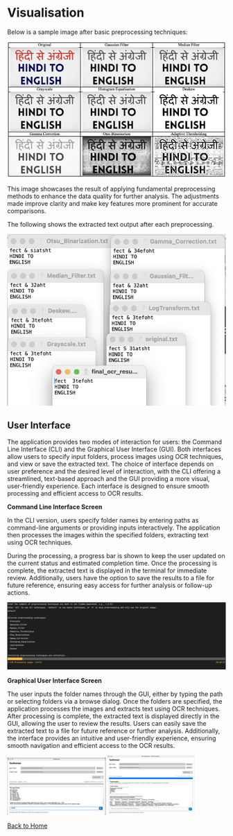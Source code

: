 # Visualisation

Below is a sample image after basic preprocessing techniques:

<img src="../../assets/readme/preprocessed-images.png" alt="Preprocessed Images" />

This image showcases the result of applying fundamental preprocessing methods to enhance the data quality for further analysis. The adjustments made improve clarity and make key features more prominent for accurate comparisons.

The following shows the extracted text output after each preprocessing.

<img src="../../assets/readme/extracted_text.png" alt="Extracted Text" />

## User Interface 

The application provides two modes of interaction for users: the Command Line Interface (CLI) and the Graphical User Interface (GUI). Both interfaces allow users to specify input folders, process images using OCR techniques, and view or save the extracted text. The choice of interface depends on user preference and the desired level of interaction, with the CLI offering a streamlined, text-based approach and the GUI providing a more visual, user-friendly experience. Each interface is designed to ensure smooth processing and efficient access to OCR results.

**Command Line Interface Screen**

In the CLI version, users specify folder names by entering paths as command-line arguments or providing inputs interactively. The application then processes the images within the specified folders, extracting text using OCR techniques.

During the processing, a progress bar is shown to keep the user updated on the current status and estimated completion time. Once the processing is complete, the extracted text is displayed in the terminal for immediate review. Additionally, users have the option to save the results to a file for future reference, ensuring easy access for further analysis or follow-up actions.

<img src="../../assets/readme/image-14.png" alt="GUI-input" />

**Graphical User Interface Screen**

The user inputs the folder names through the GUI, either by typing the path or selecting folders via a browse dialog. Once the folders are specified, the application processes the images and extracts text using OCR techniques. After processing is complete, the extracted text is displayed directly in the GUI, allowing the user to review the results. Users can easily save the extracted text to a file for future reference or further analysis. Additionally, the interface provides an intuitive and user-friendly experience, ensuring smooth navigation and efficient access to the OCR results.

<img src="../../assets/readme/image-8.png" alt="GUI-input" width="45%"/> <img src="../../assets/readme/image-9.png" alt="GUI-output" width="40%"/>

[Back to Home](../../readme.md)